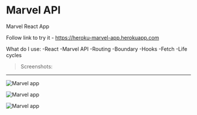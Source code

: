 # Marvel API

Marvel React App

Follow link to try it - https://heroku-marvel-app.herokuapp.com

What do I use:
	-React
	-Marvel API
	-Routing
	-Boundary
	-Hooks
	-Fetch
	-Life cycles

> Screenshots:
---
![Marvel app](https://github.com/beastbs/screenshots-app/blob/main/screenshot/screenshot_1.png?raw=true)

![Marvel app](https://github.com/beastbs/screenshots-app/blob/main/screenshot/screenshot_2.png?raw=true)

![Marvel app](https://github.com/beastbs/screenshots-app/blob/main/screenshot/screenshot_3.png?raw=true)
